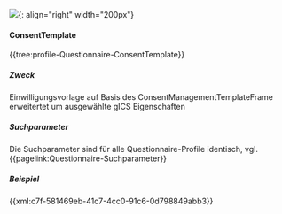 ![](https://www.ths-greifswald.de/wp-content/uploads/2019/01/Design-Logo-THS-deutsch-271-padding.png){: align="right" width="200px"} 
#### ConsentTemplate
{{tree:profile-Questionnaire-ConsentTemplate}}

##### Zweck
Einwilligungsvorlage auf Basis des ConsentManagementTemplateFrame erweitertet um ausgewählte gICS Eigenschaften

##### Suchparameter

Die Suchparameter sind für alle Questionnaire-Profile identisch, vgl. {{pagelink:Questionnaire-Suchparameter}}

##### Beispiel
{{xml:c7f-581469eb-41c7-4cc0-91c6-0d798849abb3}}